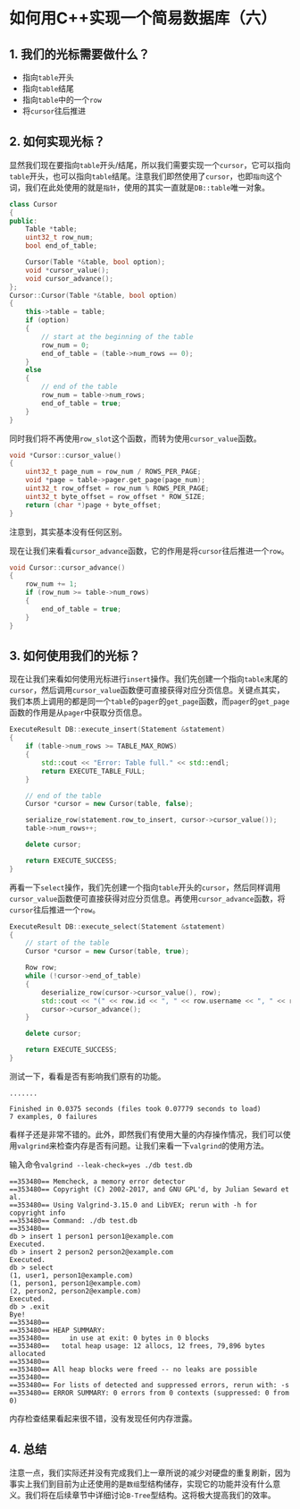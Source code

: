 # 如何用C++实现一个简易数据库（六）

## 1. 我们的光标需要做什么？
* 指向`table`开头
* 指向`table`结尾
* 指向`table`中的一个`row`
* 将`cursor`往后推进

## 2. 如何实现光标？
显然我们现在要指向`table`开头/结尾，所以我们需要实现一个`cursor`，它可以指向`table`开头，也可以指向`table`结尾。注意我们即然使用了`cursor`，也即`指向`这个词，我们在此处使用的就是`指针`，使用的其实一直就是`DB::table`唯一对象。
```c++
class Cursor
{
public:
    Table *table;
    uint32_t row_num;
    bool end_of_table;

    Cursor(Table *&table, bool option);
    void *cursor_value();
    void cursor_advance();
};
Cursor::Cursor(Table *&table, bool option)
{
    this->table = table;
    if (option)
    {
        // start at the beginning of the table
        row_num = 0;
        end_of_table = (table->num_rows == 0);
    }
    else
    {
        // end of the table
        row_num = table->num_rows;
        end_of_table = true;
    }
}
```
同时我们将不再使用`row_slot`这个函数，而转为使用`cursor_value`函数。
```c++
void *Cursor::cursor_value()
{
    uint32_t page_num = row_num / ROWS_PER_PAGE;
    void *page = table->pager.get_page(page_num);
    uint32_t row_offset = row_num % ROWS_PER_PAGE;
    uint32_t byte_offset = row_offset * ROW_SIZE;
    return (char *)page + byte_offset;
}
```
注意到，其实基本没有任何区别。

现在让我们来看看`cursor_advance`函数，它的作用是将`cursor`往后推进一个`row`。
```c++
void Cursor::cursor_advance()
{
    row_num += 1;
    if (row_num >= table->num_rows)
    {
        end_of_table = true;
    }
}
```

## 3. 如何使用我们的光标？
现在让我们来看如何使用光标进行`insert`操作。我们先创建一个指向`table`末尾的`cursor`，然后调用`cursor_value`函数便可直接获得对应分页信息。关键点其实，我们本质上调用的都是同一个`table`的`pager`的`get_page`函数，而`pager`的`get_page`函数的作用是从`pager`中获取分页信息。
```c++
ExecuteResult DB::execute_insert(Statement &statement)
{
    if (table->num_rows >= TABLE_MAX_ROWS)
    {
        std::cout << "Error: Table full." << std::endl;
        return EXECUTE_TABLE_FULL;
    }

    // end of the table
    Cursor *cursor = new Cursor(table, false);

    serialize_row(statement.row_to_insert, cursor->cursor_value());
    table->num_rows++;

    delete cursor;

    return EXECUTE_SUCCESS;
}
```
再看一下`select`操作，我们先创建一个指向`table`开头的`cursor`，然后同样调用`cursor_value`函数便可直接获得对应分页信息。再使用`cursor_advance`函数，将`cursor`往后推进一个`row`。
```c++
ExecuteResult DB::execute_select(Statement &statement)
{
    // start of the table
    Cursor *cursor = new Cursor(table, true);

    Row row;
    while (!cursor->end_of_table)
    {
        deserialize_row(cursor->cursor_value(), row);
        std::cout << "(" << row.id << ", " << row.username << ", " << row.email << ")" << std::endl;
        cursor->cursor_advance();
    }

    delete cursor;

    return EXECUTE_SUCCESS;
}
```
测试一下，看看是否有影响我们原有的功能。
```
.......

Finished in 0.0375 seconds (files took 0.07779 seconds to load)
7 examples, 0 failures
```
看样子还是非常不错的。此外，即然我们有使用大量的内存操作情况，我们可以使用`valgrind`来检查内存是否有问题。让我们来看一下`valgrind`的使用方法。

输入命令`valgrind --leak-check=yes ./db test.db`
```
==353480== Memcheck, a memory error detector
==353480== Copyright (C) 2002-2017, and GNU GPL'd, by Julian Seward et al.
==353480== Using Valgrind-3.15.0 and LibVEX; rerun with -h for copyright info
==353480== Command: ./db test.db
==353480== 
db > insert 1 person1 person1@example.com
Executed.
db > insert 2 person2 person2@example.com
Executed.
db > select
(1, user1, person1@example.com)
(1, person1, person1@example.com)
(2, person2, person2@example.com)
Executed.
db > .exit
Bye!
==353480== 
==353480== HEAP SUMMARY:
==353480==     in use at exit: 0 bytes in 0 blocks
==353480==   total heap usage: 12 allocs, 12 frees, 79,896 bytes allocated
==353480== 
==353480== All heap blocks were freed -- no leaks are possible
==353480== 
==353480== For lists of detected and suppressed errors, rerun with: -s
==353480== ERROR SUMMARY: 0 errors from 0 contexts (suppressed: 0 from 0)
```
内存检查结果看起来很不错，没有发现任何内存泄露。

## 4. 总结

注意一点，我们实际还并没有完成我们上一章所说的减少对硬盘的重复刷新，因为事实上我们到目前为止还使用的是`数组`型结构储存，实现它的功能并没有什么意义。我们将在后续章节中详细讨论`B-Tree`型结构。这将极大提高我们的效率。